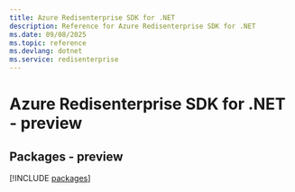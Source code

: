 ```yaml
---
title: Azure Redisenterprise SDK for .NET
description: Reference for Azure Redisenterprise SDK for .NET
ms.date: 09/08/2025
ms.topic: reference
ms.devlang: dotnet
ms.service: redisenterprise
---
```

# Azure Redisenterprise SDK for .NET - preview
## Packages - preview
[!INCLUDE [packages](redisenterprise-index.md)]